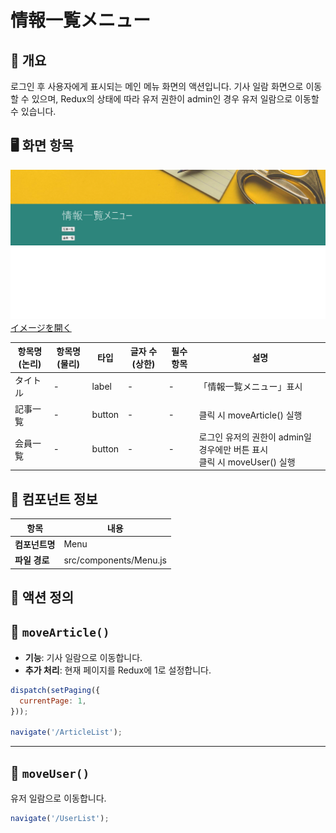 # 情報一覧メニュー

## 📌 개요

로그인 후 사용자에게 표시되는 메인 메뉴 화면의 액션입니다.
기사 일람 화면으로 이동할 수 있으며,
Redux의 상태에 따라 유저 권한이 admin인 경우 유저 일람으로 이동할 수 있습니다.


## 🖥️ 화면 항목

![](../images/情報一覧メニュー.png)
[イメージを開く](../images/情報一覧メニュー.png)



| 항목명(논리) | 항목명(물리) | 타입     | 글자 수 (상한) | 필수 항목 | 설명                        |
|----------- |-------------|----------|----------|-----------|------------------------------|
| タイトル    | -           | label    | -        | -         | 「情報一覧メニュー」표시        |
| 記事一覧    | -           | button   | -        | -         | 클릭 시 moveArticle() 실행 |
| 会員一覧    | -           | button   | -        | -         | 로그인 유저의 권한이 admin일 경우에만 버튼 표시 <BR> 클릭 시 moveUser() 실행    |


## 🧩 컴포넌트 정보

| 항목               | 내용                                |
|--------------------|-------------------------------------|
| **컴포넌트명**      | Menu                              |
| **파일 경로**       | src/components/Menu.js            |


## 🔄 액션 정의

## 🔹 `moveArticle()`

- **기능**: 기사 일람으로 이동합니다.
- **추가 처리**: 현재 페이지를 Redux에 1로 설정합니다.

```js
dispatch(setPaging({
  currentPage: 1,
}));

navigate('/ArticleList');
```

---

## 🔹 `moveUser()`

유저 일람으로 이동합니다.

```js
navigate('/UserList');
```